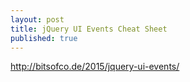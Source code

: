 ```yaml
---
layout: post
title: jQuery UI Events Cheat Sheet
published: true
---
```



http://bitsofco.de/2015/jquery-ui-events/
